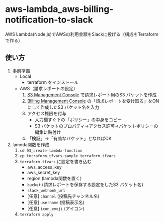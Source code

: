 # aws-lambda_aws-billing-notification-to-slack
AWS Lambda(Node.js)でAWSの利用金額をSlackに投げる（構成をTerraformで作る）

## 使い方
1. 事前準備
	* Local
		* terraform をインストール
	* AWS（請求レポートの設定）
		1. [S3 Management Console](https://console.aws.amazon.com/s3/home "https://console.aws.amazon.com/s3/home") で請求レポート用のS3 バケットを作成
		1. [Billing Management Console](https://console.aws.amazon.com/billing/home?#/preferences "https://console.aws.amazon.com/billing/home?#/preferences") の「請求レポートを受け取る」をONにして作成したS3 バケット名を入力
		1. アクセス権限を付与
			* 入力欄すぐ下の「ポリシー」の中身をコピー
			* S3 バケットのプロパティ→アクセス許可→バケットポリシーの編集に貼付け
		1. 「検証」→「有効なバケット」となればOK
1. lamnda関数を作成
	1. `cd 03_create-lambda-function`
	1. `cp terraform.tfvars.sample terraform.tfvars`
	1. `terraform.tfvars` に設定を書き込む
		* aws_access_key
		* aws_secret_key
		* region (lambda関数を置く)
		* `bucket` (請求レポートを保存する設定をしたS3 バケット名)
		* `slack_webhook_url`
		* [任意] `channel` (投稿先チャンネル名)
		* [任意] `username` (投稿表示名)
		* [任意] `icon_emoji` (アイコン)
	1. `terraform apply`
